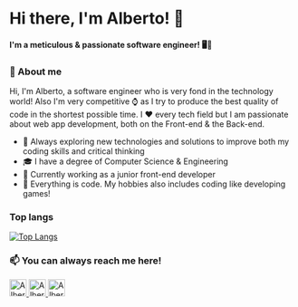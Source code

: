 # Hi there, I'm Alberto! 👋

#### I'm a meticulous & passionate software engineer! 🖥️💞

### 💭 About me

Hi, I'm Alberto, a software engineer who is very fond in the technology world! Also I'm very competitive ⌚ as I try to produce the best quality of code in the shortest possible time. I ❤️ every tech field but I am passionate about web app development, both on the Front-end & the Back-end.

- 🤔 Always exploring new technologies and solutions to improve both my coding skills and critical thinking
- 🎓 I have a degree of Computer Science & Engineering
- 🌟 Currently working as a junior front-end developer
- 🌱 Everything is code. My hobbies also includes coding like developing games!

### Top langs

[![Top Langs](https://github-readme-stats.vercel.app/api/top-langs/?username=anuraghazra)](https://github.com/anuraghazra/github-readme-stats)

### 📫 You can always reach me here!

<a href="https://www.linkedin.com/in/alberto-longo-g%C3%B3mez-6a5167232/">
    <img src="https://www.vectorlogo.zone/logos/linkedin/linkedin-icon.svg" alt="Alberto Longo Gómez's LinkedIn Profile" height="30" width="30">
</a>

<a href="https://twitter.com/avi_ss">
    <img src="https://www.vectorlogo.zone/logos/twitter/twitter-tile.svg" alt="Alberto Longo Gómez's Twitter Profile" height="30" width="30">
</a>

<a href="https://github.com/avi-ss">
    <img src="https://www.vectorlogo.zone/logos/github/github-tile.svg" alt="Alberto Longo Gómez's Twitter Profile" height="30" width="30">
</a>

